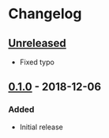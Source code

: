 # Changelog

## [Unreleased][]

[Unreleased]: https://github.com/chaostoolkit-incubator/chaostoolkit-istio/compare/0.1.0...HEAD

-   Fixed typo

## [0.1.0][] - 2018-12-06

[0.1.0]: https://github.com/chaostoolkit-incubator/chaostoolkit-istio/tree/0.1.0

### Added

-   Initial release
